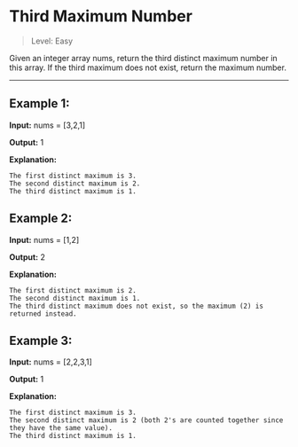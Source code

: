 # Third Maximum Number

> Level: Easy

Given an integer array nums, return the third distinct maximum number in this array. If the third maximum does not exist, return the maximum number.

---

## Example 1:

**Input:** nums = [3,2,1]

**Output:** 1

**Explanation:**

    The first distinct maximum is 3.
    The second distinct maximum is 2.
    The third distinct maximum is 1.


## Example 2:

**Input:** nums = [1,2]

**Output:** 2

**Explanation:**

    The first distinct maximum is 2.
    The second distinct maximum is 1.
    The third distinct maximum does not exist, so the maximum (2) is returned instead.


## Example 3:

**Input:** nums = [2,2,3,1]

**Output:** 1

**Explanation:**

    The first distinct maximum is 3.
    The second distinct maximum is 2 (both 2's are counted together since they have the same value).
    The third distinct maximum is 1.